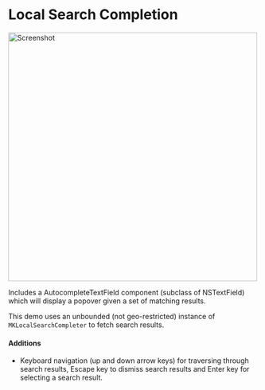 # Local Search Completion

<img src="https://user-images.githubusercontent.com/867981/131952107-1a57a01e-55ad-4339-8d05-2fef9ed6ea1f.png" alt="Screenshot" height=500/>

Includes a AutocompleteTextField component (subclass of NSTextField) which will display a popover given a set of matching results. 

This demo uses an unbounded (not geo-restricted) instance of `MKLocalSearchCompleter` to fetch search results. 

#### Additions

- Keyboard navigation (up and down arrow keys) for traversing through search results, Escape key to dismiss search results and Enter key for selecting a search result. 
